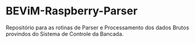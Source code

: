 # BEViM-Raspberry-Parser

Repositório para as rotinas de Parser e Processamento dos dados Brutos provindos do Sistema de Controle da Bancada.